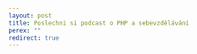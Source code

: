 ```yaml
---
layout: post
title: Poslechni si podcast o PHP a sebevzdělávání
perex: ""
redirect: true
---
```


<!-- redirect to new page -->
<meta http-equiv="refresh" content="0; url=http://nejenophp.cz/2016/08/15/dil-1-poslechni-si-o-sebevzdelavani-skoleni-a-mentoringu/" />
